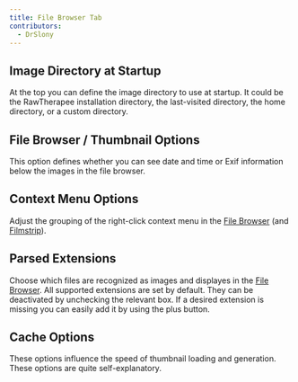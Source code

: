 ```yaml
---
title: File Browser Tab
contributors:
  - DrSlony
---
```


## Image Directory at Startup

At the top you can define the image directory to use at startup. It
could be the RawTherapee installation directory, the last-visited
directory, the home directory, or a custom directory.

## File Browser / Thumbnail Options

This option defines whether you can see date and time or Exif
information below the images in the file browser.

## Context Menu Options

Adjust the grouping of the right-click context menu in the [File Browser](file_browser) (and
[Filmstrip](the_image_editor_tab#the_filmstrip)).

## Parsed Extensions

Choose which files are recognized as images and displayes in the [File Browser](file_browser). All supported extensions are set by
default. They can be deactivated by unchecking the relevant box. If a
desired extension is missing you can easily add it by using the plus
button.

## Cache Options

These options influence the speed of thumbnail loading and generation.
These options are quite self-explanatory.
